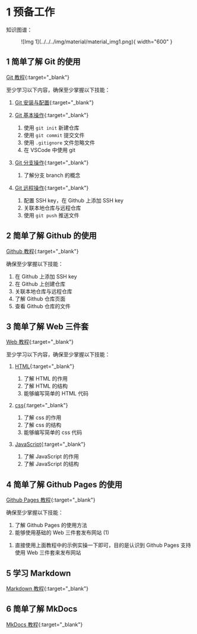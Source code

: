 # 1 预备工作

<!-- !!! tip "说明"

    本文档正在更新中…… -->

知识图谱：

<figure markdown="span">
  ![Img 1](../../../img/material/material_img1.png){ width="600" }
</figure>

## 1 简单了解 Git 的使用

[Git 教程](../../git/index.md){:target="_blank"}

至少学习以下内容，确保至少掌握以下技能：

1. [Git 安装与配置](../../git/ch1.md){:target="_blank"}
2. [Git 基本操作](../../git/ch2.md){:target="_blank"}

    1. 使用 `git init` 新建仓库
    2. 使用 `git commit` 提交文件
    3. 使用 `.gitignore` 文件忽略文件
    4. 在 VSCode 中使用 git

3. [Git 分支操作](../../git/ch3.md){:target="_blank"}

    1. 了解分支 branch 的概念

4. [Git 远程操作](../../git/ch4.md){:target="_blank"}

    1. 配置 SSH key，在 Github 上添加 SSH key
    2. 关联本地仓库与远程仓库
    3. 使用 `git push` 推送文件

## 2 简单了解 Github 的使用

[Github 教程](../../github/index.md){:target="_blank"}

确保至少掌握以下技能：

1. 在 Github 上添加 SSH key
2. 在 Github 上创建仓库
3. 关联本地仓库与远程仓库
4. 了解 Github 仓库页面
5. 查看 Github 仓库的文件

## 3 简单了解 Web 三件套

[Web 教程](../../../knowledge/web/index.md){:target="_blank"}

至少学习以下内容，确保至少掌握以下技能：

1. [HTML](../../../knowledge/web/html.md){:target="_blank"}

    1. 了解 HTML 的作用
    2. 了解 HTML 的结构
    3. 能够编写简单的 HTML 代码

2. [css](../../../knowledge/web/css.md){:target="_blank"}

    1. 了解 css 的作用
    2. 了解 css 的结构
    3. 能够编写简单的 css 代码

3. [JavaScript](../../../knowledge/web/javascript.md){:target="_blank"}

    1. 了解 JavaScript 的作用
    2. 了解 JavaScript 的结构

## 4 简单了解 Github Pages 的使用

[Github Pages 教程](../../github/github_pages/index.md){:target="_blank"}

确保至少掌握以下技能：

<div class="annotate" markdown>

1. 了解 Github Pages 的使用方法
2. 能够使用基础的 Web 三件套发布网站 (1)

</div>

1. 直接使用上面教程中的示例实操一下即可，目的是认识到 Github Pages 支持使用 Web 三件套来发布网站

## 5 学习 Markdown

[Markdown 教程](../../../knowledge/markdown/index.md){:target="_blank"}

## 6 简单了解 MkDocs

[MkDocs 教程](../../mkdocs/index.md){:target="_blank"}